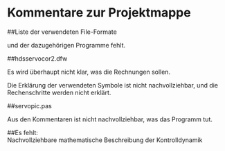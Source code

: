 # Kommentare zur Projektmappe

##Liste der verwendeten File-Formate

und der dazugehörigen Programme fehlt.

##hdsservocor2.dfw

Es wird überhaupt nicht klar, was die Rechnungen sollen.  

Die Erklärung der verwendeten Symbole ist nicht nachvollziehbar, und die Rechenschritte werden nicht erklärt. 

##servopic.pas  

Aus den Kommentaren ist nicht nachvollziehbar, was das Programm tut.

##Es fehlt:  
Nachvollziehbare mathematische Beschreibung der Kontrolldynamik





